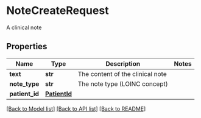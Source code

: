 # NoteCreateRequest

A clinical note
## Properties
Name | Type | Description | Notes
------------ | ------------- | ------------- | -------------
**text** | **str** | The content of the clinical note | 
**note_type** | **str** | The note type (LOINC concept) | 
**patient_id** | [**PatientId**](PatientId.md) |  | 

[[Back to Model list]](../README.md#documentation-for-models) [[Back to API list]](../README.md#documentation-for-api-endpoints) [[Back to README]](../README.md)


